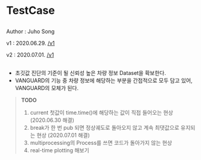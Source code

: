 # TestCase

##

Author : Juho Song

v1 : 2020.06.29. [/v1](https://github.com/shinkansan/ARTIV/blob/master/integraedSW/VANGUARD%20(Self-Diagnosis%20protocol)/TestCase/TestCase(v1).py)

v2 : 2020.07.01. [/v1](https://github.com/shinkansan/ARTIV/blob/master/integraedSW/VANGUARD%20(Self-Diagnosis%20protocol)/TestCase/TestCase(v2).py)

##

* 초깃값 진단의 기준이 될 신뢰성 높은 차량 정보 Dataset을 확보한다.
* VANGUARD의 기능 중 차량 정보에 해당하는 부분을 간접적으로 모두 담고 있어, VANGUARD의 모체가 된다.

> **TODO**   
> 1. current 첫값이 time.time()에 해당하는 값이 직접 들어오는 현상 (2020.06.30 해결)
> 2. break가 한 번 pub 되면 정상궤도로 돌아오지 않고 계속 최댓값으로 유지되는 현상 (2020.07.01 해결)
> 3. multiprocessing의 Process를 쓰면 코드가 돌아가지 않는 현상
> 4. real-time plotting 해보기

